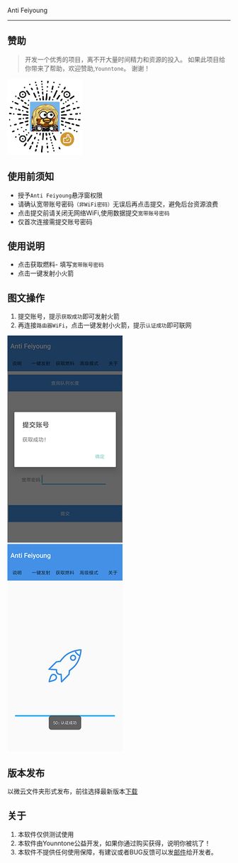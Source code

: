  Anti Feiyoung

----------

## 赞助

> 开发一个优秀的项目，离不开大量时间精力和资源的投入。
如果此项目给你带来了帮助，欢迎赞助,`Younntone`。
谢谢！

![微信扫一扫](./img/wechat.png)


## 使用前须知
- 授予`Anti Feiyoung`悬浮窗权限
- 请确认宽带账号密码`（非WiFi密码）`无误后再点击提交，避免后台资源浪费
- 点击提交前请关闭无网络WiFi,使用数据提交`宽带账号密码`
- 仅首次连接需提交账号密码


## 使用说明
- 点击获取燃料- 填写`宽带账号密码`
- 点击一键发射小火箭


## 图文操作


1. 提交账号，提示`获取成功`即可发射火箭
2. 再连接`路由器WiFi`，点击一键发射小火箭，提示`认证成功`即可联网

 ![提交](./img/1.png)
 ![提交](./img/2.png)


## 版本发布
以微云文件夹形式发布，前往选择最新版本[下载](https://share.weiyun.com/5Zg68Nc)

## 关于
1. 本软件仅供测试使用
2. 本软件由Younntone公益开发，如果你通过购买获得，说明你被坑了！
3. 本软件不提供任何使用保障，有建议或者BUG反馈可以发[邮件](mailto:1580803953@qq.com)给开发者。
